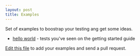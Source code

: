 ```yaml
---
layout: post
title: Examples
---
```


Set of examples to boostrap your testing ang get some ideas.

* [hello world](https://github.com/arunoda/hello-laika) - tests you've seen on the getting started guide


[Edit this file](http://goo.gl/kfTKf) to add your examples and send a pull request.